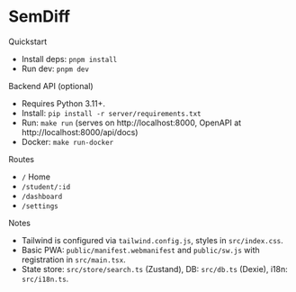 SemDiff
========

Quickstart
- Install deps: `pnpm install`
- Run dev: `pnpm dev`

Backend API (optional)
- Requires Python 3.11+.
- Install: `pip install -r server/requirements.txt`
- Run: `make run` (serves on http://localhost:8000, OpenAPI at http://localhost:8000/api/docs)
- Docker: `make run-docker`

Routes
- `/` Home
- `/student/:id`
- `/dashboard`
- `/settings`

Notes
- Tailwind is configured via `tailwind.config.js`, styles in `src/index.css`.
- Basic PWA: `public/manifest.webmanifest` and `public/sw.js` with registration in `src/main.tsx`.
- State store: `src/store/search.ts` (Zustand), DB: `src/db.ts` (Dexie), i18n: `src/i18n.ts`.
